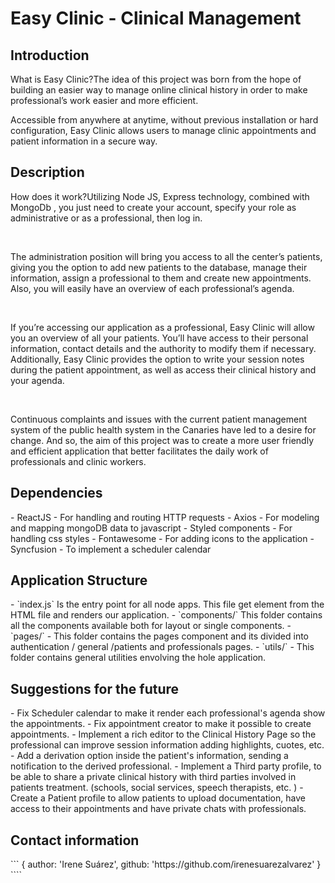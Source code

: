 <h1>Easy Clinic - Clinical Management</h1>

<h2>Introduction</h2>
<p>What is Easy Clinic?The idea of this project was born from the hope of building an easier way to manage online clinical history in order to make professional’s work easier and more efficient. </p>

<p> Accessible from anywhere at anytime, without previous installation or hard configuration, Easy Clinic allows users to manage clinic appointments and patient information in a secure way.</p>

<h2>Description</h2>
<p>How does it work?Utilizing Node JS, Express technology, combined with MongoDb , you just need to create your account, specify your role as administrative or as a professional, then log in. </p>
<br/>
<p>The administration position will bring you access to all the center’s patients, giving you the option to add new patients to the database, manage their information, assign a professional to them and create new appointments. Also, you will easily have an overview of each professional’s agenda. </p>
<br/>
<p>If you’re accessing our application as a professional, Easy Clinic will allow you an overview of all your patients. You’ll have access to their personal information, contact details and the authority to modify them if necessary. Additionally, Easy Clinic provides the option to write your session notes during the patient appointment, as well as access their clinical history and your agenda. </p>
<br/>
<p>Continuous complaints and issues with the current patient management system of the public health system in the Canaries have led to a desire for change. And so, the aim of this project was to create a more user friendly and efficient application that better facilitates the daily work of professionals and clinic workers.</p>

<h2>Dependencies</h2>
- ReactJS - For handling and routing HTTP requests
- Axios - For modeling and mapping mongoDB data to javascript
- Styled components - For handling css styles
- Fontawesome - For adding icons to the application
- Syncfusion - To implement a scheduler calendar
  
<h2>Application Structure</h2>
- `index.js` Is the entry point for all node apps. This file get element from the HTML file and renders our application. 
- `components/` This folder contains all the components available both for layout or single components. 
- `pages/` - This folder contains the pages component and its divided into authentication / general /patients and professionals pages.
- `utils/` - This folder contains general utilities envolving the hole application.

<h2>Suggestions for the future</h2>
- Fix Scheduler calendar to make it render each professional's agenda show the appointments.
- Fix appointment creator to make it possible to create appointments.  
- Implement a rich editor to the Clinical History Page so the professional can improve session information adding highlights, cuotes, etc. 
- Add a derivation option inside the patient's information, sending a notification to the derived professional. 
- Implement a Third party profile, to be able to share a private clinical history with third parties involved in patients treatment. (schools, social services, speech therapists, etc. )
- Create a Patient profile to allow patients to upload documentation, have access to their appointments and have private chats with professionals.

<h2>Contact information</h2>
```
{
    author: 'Irene Suárez',
    github: 'https://github.com/irenesuarezalvarez'
}
````